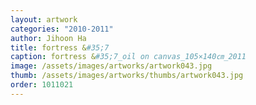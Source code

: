 ```yaml
---
layout: artwork 
categories: "2010-2011"
author: Jihoon Ha 
title: fortress &#35;7 
caption: fortress &#35;7_oil on canvas_105×140㎝_2011 
image: /assets/images/artworks/artwork043.jpg 
thumb: /assets/images/artworks/thumbs/artwork043.jpg 
order: 1011021 
---
```

